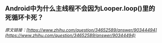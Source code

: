 ## Android中为什么主线程不会因为Looper.loop()里的死循环卡死？

_原文链接：[https://www.zhihu.com/question/34652589/answer/90344494](https://www.zhihu.com/question/34652589/answer/90344494)_